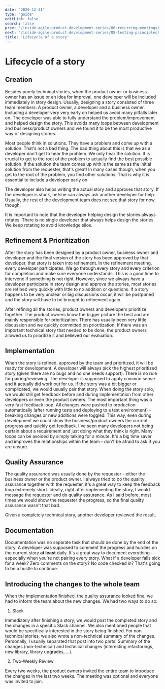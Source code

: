 ```yaml
---
date: "2020-12-31"
type: "guide"
editLink: false
search: false
prev: '/inside-agile-product-development-series/06-recurring-meetings/'
next: '/inside-agile-product-development-series/08-testing-principles/'
title: 'Lifecycle of a story'
---
```


# Lifecycle of a story

## Creation

Besides purely technical stories, when the product owner or business owner has an issue or an idea for improval, one developer will be  included immediately in story design.
Usually, designing a story consisted of three team members:
A product owner, a developer and a business owner.
Including a developer very very early on helped us avoid many pitfalls later on.
The developer was able to fully understand the problem/improvement and helped design the story.
This avoids many loops between development and business/product owners and we found it to be the most productive way of designing stories.

Most people think in solutions.
They have a problem and come up with a solution.
That's not a bad thing.
The bad thing about this is that we as a developer don't get to hear the problem.
We only hear the solution.
It is crucial to get to the root of the problem to actually find the best possible solution.
If the solution the team comes up with is the same as the initial solution from the requester, that's great!
In many cases though, when you get to the root of the problem, you find other solutions.
That is why it is essential to include a developer early on.

The developer also helps writing the actual story and approves that story.
If the developer is stuck, he/she can always ask another developer for help.
Usually, the rest of the development team does not see that story for now, though.

It is important to note that the developer helping design the stories always rotates.
There is no single developer that always helps design the stories.
We keep rotating to avoid knowledge silos.

## Refinement & Prioritization

After the story has been designed by a product owner, business owner and developer and the final version of the story has been approved by that developer, that story is taken into refinement.
In the refinement meeting, every developer participates.
We go through every story and every criterion for completion and make sure everyone understands.
This is a good time to intervene if something is not right.
However, since we always have a developer participate in story design and approve the stories, most stories are refined very quickly with little to no addition or questions.
If a story happens to be very unclear or big discussions occur, it will be postponed and the story will have to be brought to refinement again.

After refining all the stories, product owners and developers prioritize together.
The product owners know the bigger picture the best and are mainly responsible for prioritization.
There has usually been very little discussion and we quickly committed on prioritization.
If there was an important technical story that needed to be done, the product owners allowed us to prioritize it and believed our evaluation.

## Implementation

When the story is refined, approved by the team and prioritized, it will be ready for development.
A developer will always pick the highest prioritized story (given there are no bugs and no one needs support).
There is no rule for pairing/reviewing.
The developer is supposed to apply common sense and it actually did work out for us.
If the story was a bit bigger or complicated, we would usually pair that story.
When doing the story solo, we would still get feedback before and during implementation from other developers or even the product owners.
The most important thing was a very fast feedback loop.
All changes were pushed to production automatically (after running tests and deploying to a test environment) - breaking changes or new additions were toggled.
This way, even during development we could show the business/product owners the current progress and quickly get feedback.
I've seen many developers not being certain about a requirement and just doing what they think is right.
Many loops can be avoided by simply talking for a minute.
It's a big time saver and improves the relationships within the team - don't be afraid to ask if you are unsure.

## Quality Assurance

The quality assurance was usually done by the requester - either the business owner or the product owner.
I always tried to do the quality assurance together with the requester, it's a great way to keep the feedback loop extremely short.
Ideally, right after implementing the story, I would message the requester and do quality assurance.
As I said before, most times we would show the requester the progress, so the final quality assurance wasn't that bad.

Given a completely technical story, another developer reviewed the result.

## Documentation

Documentation was no separate task that should be done by the end of the story.
A developer was supposed to comment the progress and hurdles on the current story **at least** daily.
It's a great way to document everything - especially when you're not pairing every story.
What if a developer falls sick for a week? Zero comments on the story? No code checked in?
That's going to be a hustle to continue.

## Introducing the changes to the whole team

When the implementation finished, the quality assurance looked fine, we had to inform the team about the new changes.
We had two ways to do so:

1. Slack

Immediately after finishing a story, we would post the completed story and the changes in a specific Slack channel.
We also mentioned people that would be specifically interested in the story being finished.
For non-technical stories, we also wrote a non-technical summary of the changes.
Personally, I usually separated that post into two parts: Summary of the changes (non-technical) and technical changes (interesting refactorings, new library, library upgrades, ...).

2. Two-Weekly Review

Every two weeks, the product owners invited the entire team to introduce the changes in the last two weeks.
The meeting was optional and everyone was invited to join.
